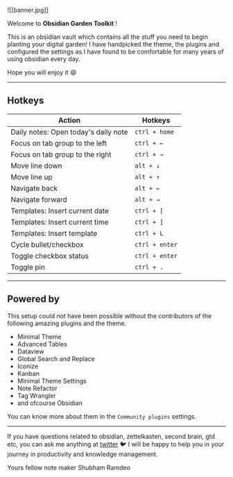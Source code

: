 ![[banner.jpg]]

Welcome to **Obsidian Garden Toolkit** !

This is an obsidian vault which contains all the stuff you need to begin planting your digital garden! I have handpicked the theme, the plugins and configured the settings as I have found to be comfortable for many years of using obsidian every day. 

Hope you will enjoy it 😄

---

## Hotkeys

| Action                               | Hotkeys        |
| ------------------------------------ | -------------- |
| Daily notes: Open today's daily note | `ctrl + home`  |
| Focus on tab group to the left       | `ctrl + ←`     |
| Focus on tab group to the right      | `ctrl + →`     |
| Move line down                       | `alt + ↓`      |
| Move line up                         | `alt + ↑`      |
| Navigate back                        | `alt + ←`      |
| Navigate forward                     | `alt + →`      |
| Templates: Insert current date       | `ctrl + [`     |
| Templates: Insert current time       | `ctrl + ]`     |
| Templates: Insert template           | `ctrl + L`     |
| Cycle bullet/checkbox                | `ctrl + enter` |
| Toggle checkbox status               | `ctrl + enter` |
| Toggle pin                           | `ctrl + .`     |

---

## Powered by

This setup could not have been possible without the contributors of the following amazing plugins and the theme.

- Minimal Theme
- Advanced Tables
- Dataview
- Global Search and Replace
- Iconize
- Kanban
- Minimal Theme Settings
- Note Refactor
- Tag Wrangler
- and ofcourse Obsidian

You can know more about them in the `Community plugins` settings.

---

If you have questions related to obsidian, zettelkasten, second brain, gtd etc, you can ask me anything at [twitter](https://twitter.com/ramdeoshubham) 🐦 I will be happy to help you in your journey in productivity and knowledge management.

Yours fellow note maker
Shubham Ramdeo